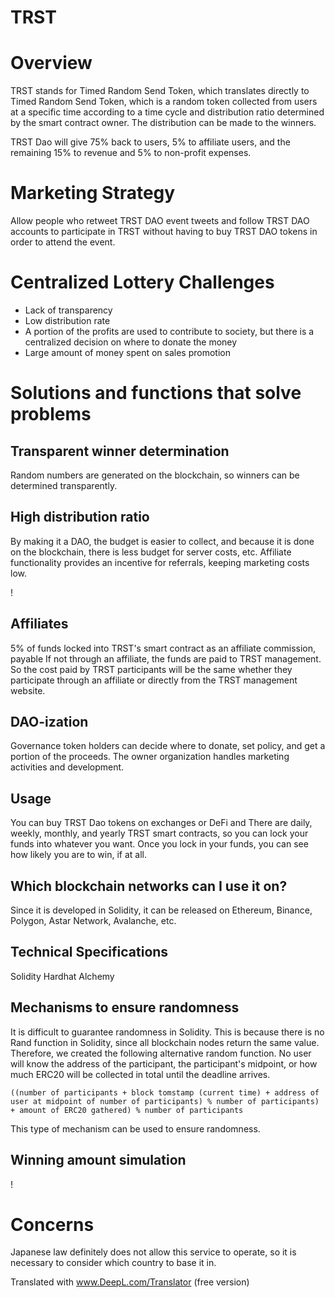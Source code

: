 # TRST

# Overview
TRST stands for Timed Random Send Token, which translates directly to Timed Random Send Token, which is a random token collected from users at a specific time according to a time cycle and distribution ratio determined by the smart contract owner. The distribution can be made to the winners.

TRST Dao will give 75% back to users, 5% to affiliate users, and the remaining 15% to revenue and 5% to non-profit expenses.

# Marketing Strategy
Allow people who retweet TRST DAO event tweets and follow TRST DAO accounts to participate in TRST without having to buy TRST DAO tokens in order to attend the event.

# Centralized Lottery Challenges
- Lack of transparency
- Low distribution rate
- A portion of the profits are used to contribute to society, but there is a centralized decision on where to donate the money
- Large amount of money spent on sales promotion

# Solutions and functions that solve problems
## Transparent winner determination
Random numbers are generated on the blockchain, so winners can be determined transparently.

## High distribution ratio
By making it a DAO, the budget is easier to collect, and because it is done on the blockchain, there is less budget for server costs, etc. Affiliate functionality provides an incentive for referrals, keeping marketing costs low.

! [](docs/img/sharing_ratio.png)

## Affiliates
5% of funds locked into TRST's smart contract as an affiliate commission, payable If not through an affiliate, the funds are paid to TRST management.
So the cost paid by TRST participants will be the same whether they participate through an affiliate or directly from the TRST management website.

## DAO-ization
Governance token holders can decide where to donate, set policy, and get a portion of the proceeds.
The owner organization handles marketing activities and development.

## Usage
You can buy TRST Dao tokens on exchanges or DeFi and
There are daily, weekly, monthly, and yearly TRST smart contracts, so you can lock your funds into whatever you want.
Once you lock in your funds, you can see how likely you are to win, if at all.

## Which blockchain networks can I use it on?
Since it is developed in Solidity, it can be released on Ethereum, Binance, Polygon, Astar Network, Avalanche, etc.

## Technical Specifications
Solidity
Hardhat
Alchemy

## Mechanisms to ensure randomness
It is difficult to guarantee randomness in Solidity. This is because there is no Rand function in Solidity, since all blockchain nodes return the same value.
Therefore, we created the following alternative random function.
No user will know the address of the participant, the participant's midpoint, or how much ERC20 will be collected in total until the deadline arrives.

````
((number of participants + block tomstamp (current time) + address of user at midpoint of number of participants) % number of participants) + amount of ERC20 gathered) % number of participants
````

This type of mechanism can be used to ensure randomness.

## Winning amount simulation

! [](docs/img/money_won.png)

# Concerns
Japanese law definitely does not allow this service to operate, so it is necessary to consider which country to base it in.

Translated with www.DeepL.com/Translator (free version)
